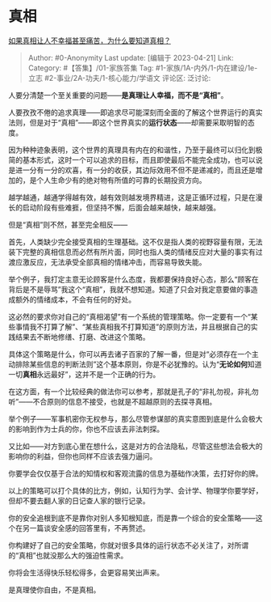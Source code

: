 # 真相
[如果真相让人不幸福甚至痛苦，为什么要知道真相？](https://www.zhihu.com/question/20304990/answer/2993432838)

> Author: #0-Anonymity
> Last update: [编辑于 2023-04-21]
> Link:
> Category: #【答集】/01-家族答集 
> Tag:  #1-家族/1A-内外/1-内在建设/1e-立志 #2-事业/2A-功夫/1-核心能力/学语文
> 评论区:
> 泛讨论:

人要分清楚一个至关重要的问题——**是真理让人幸福，而不是“真相”**。

人要孜孜不倦的追求真理——即追求尽可能深刻而全面的了解这个世界运行的真实法则，但是对于“真相”——即这个世界真实的**运行状态**——却需要采取明智的态度。

因为种种迹象表明，这个世界的真理具有内在的和谐性，乃至于最终可以归化到极简的基本形式，这时一个可以追求的目标，而且即使最后不能完全成功，也可以说是进一分有一分的欢喜，有一分的收获，其边际效用不但不是递减的，而且还是增加的，是个人生命少有的绝对物有所值的可靠的长期投资方向。

越学越通，越通学得越有效，越有效则越发境界精进，这是正循环过程，只是在漫长的启动阶段有些难捱，但坚持不懈，后面会越来越快，越来越强。

但是“真相”则不然，甚至完全相反——

首先，人类缺少完全接受真相的生理基础。这不仅是指人类的视野容量有限，无法装下完整的真相信息而必然有所片面，同时也指人类的情绪反应对大量的事实有过渡应激反应，无法承受全部真相的情绪冲击，而容易导致失能。

举个例子，我打定主意无论顾客是什么态度，我都要保持良好心态，那么“顾客在背后是不是辱骂”我这个“真相”，我就不想知道。知道了只会对我定意要做的事造成额外的情绪成本，不会有任何的好处。

这必然的要求你对自己的“真相渴望”有一个系统的管理策略。你一定要有一个“某些事情我不打算了解”、“某些真相我不打算知道”的原则方法，并且根据自己的实践结果去不断地修缮、打磨、改进这个策略。

具体这个策略是什么，你可以再去诸子百家的了解一番，但是对“必须存在一个主动排除某些信息的判断法则”这个基本原则，你是不必犹豫的。认为“**无论如何**知道一切**真相**永远最好”，这并不是一个正确的行为。

在这方面，有一个比较经典的做法你可以参考，那就是孔子的“非礼勿视，非礼勿听”——不合原则的信息不接受，也就是不超越原则的去探寻真相。

举个例子——军事机密你无权参与，那么尽管参谋部的真实意图到底是什么会极大的影响到作为士兵的你，你也不应该去非法刺探。

又比如——对方到底心里在想什么，这是对方的合法隐私，尽管这些想法会极大的影响你的利益，但你也同样不应该去强力逼问。

你要学会仅仅基于合法的知情权和客观流露的信息为基础作决策，去打好你的牌。

以上的策略可以打个具体的比方，例如，认知行为学、会计学、物理学你要学好，但却不要去翻人家的日记查人家的银行记录。

你的安全追根到底不是靠你对别人多知根知底，而是靠一个综合的安全策略——这个在另一篇谈安全感的回答里有，不再赘述。

你构建好了自己的安全策略，你就对很多具体的运行状态不必关注了，对所谓的“真相”也就没那么大的强迫性需求。

你将会生活得快乐轻松得多，会更容易笑出声来。

是真理使你自由，不是真相。
